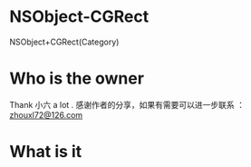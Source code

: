 NSObject-CGRect
===============

NSObject+CGRect(Category)


Who is the owner
===============

Thank 小六 a lot .  感谢作者的分享，如果有需要可以进一步联系 ： zhouxl72@126.com



What is  it
===============



